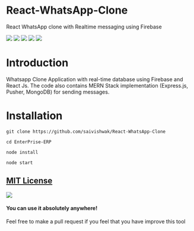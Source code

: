 # React-WhatsApp-Clone
React WhatsApp clone with Realtime messaging using Firebase

![](https://img.shields.io/github/issues/saivishwak/React-WhatsApp-Clone
)
![](https://img.shields.io/github/forks/saivishwak/React-WhatsApp-Clone
)
![](https://img.shields.io/github/stars/saivishwak/React-WhatsApp-Clone
)
![](https://img.shields.io/github/license/saivishwak/React-WhatsApp-Clone
)
![](https://img.shields.io/github/last-commit/saivishwak/React-WhatsApp-Clone
)

# Introduction
Whatsapp Clone Application with real-time database using Firebase and React Js. The code also contains MERN Stack implementation (Express.js, Pusher, MongoDB) for sending messages.

# Installation
    
    git clone https://github.com/saivishwak/React-WhatsApp-Clone
    
    cd EnterPrise-ERP
    
    node install
    
    node start
    
## [MIT License](https://raw.githubusercontent.com/saivishwak/React-WhatsApp-Clone/master/LICENSE)
<img src ="https://img.shields.io/badge/Important-notice-red" />
<h4>You can use it absolutely anywhere!</h4>

Feel free to make a pull request if you feel that you have improve this tool
